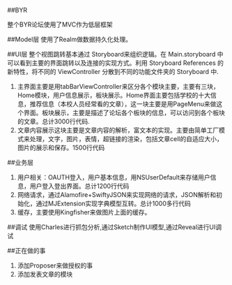 ##BYR

整个BYR论坛使用了MVC作为低层框架

##Model层
使用了Realm做数据持久化处理。


##UI层
整个视图跳转基本通过 Storyboard来组织逻辑。在 Main.storyboard 中可以看到主要的界面跳转以及连接的实现方式。利用 Storyboard References 的新特性，将不同的 ViewController 分散到不同的功能文件夹的 Storyboard 中.

1. 主界面主要是用tabBarViewController来区分各个模块主要，主要有三块，Home模块，用户信息展示，板块展示。Home界面主要包括学校的十大信息，推荐信息（本校人员经常看的文章），这一块主要是用PageMenu来做这个界面。板块展示，主要是描述了论坛各个板块的信息，可以访问到各个板块的文章。总计3000行代码.
2. 文章内容展示这块主要是文章内容的解析，富文本的实现。主要由简单工厂模式来处理，文字，图片，表情，超链接的渲染，包括文章cell的自适应大小，图片的展示和保存。1500行代码

##业务层
1. 用户相关：OAUTH登入，用户基本信息，用NSUserDefault来存储用户信息，用户登入登出界面。总计1200行代码
2. 网络请求，通过Alamofire+SwiftyJSON来实现网络的请求，JSON解析和初始化，通过MJExtension实现字典模型互转。总计1000多行代码
3. 缓存，主要使用Kingfisher来做图片上面的缓存。


##调试
使用Charles进行抓包分析,通过Sketch制作UI模型,通过Reveal进行UI调试

##正在做的事
1. 添加Proposer来做授权的事
2. 添加发表文章的模块